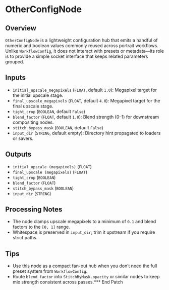 # OtherConfigNode

## Overview
`OtherConfigNode` is a lightweight configuration hub that emits a handful of numeric and boolean values commonly reused across portrait workflows. Unlike `WorkflowConfig`, it does not interact with presets or metadata—its role is to provide a simple socket interface that keeps related parameters grouped.

## Inputs
- `initial_upscale_megapixels` (`FLOAT`, default `1.0`): Megapixel target for the initial upscale stage.
- `final_upscale_megapixels` (`FLOAT`, default `4.0`): Megapixel target for the final upscale stage.
- `tight_crop` (`BOOLEAN`, default `False`)
- `blend_factor` (`FLOAT`, default `1.0`): Blend strength (0–1) for downstream compositing nodes.
- `stitch_bypass_mask` (`BOOLEAN`, default `False`)
- `input_dir` (`STRING`, default empty): Directory hint propagated to loaders or savers.

## Outputs
- `initial_upscale (megapixels)` (`FLOAT`)
- `final_upscale (megapixels)` (`FLOAT`)
- `tight_crop` (`BOOLEAN`)
- `blend_factor` (`FLOAT`)
- `stitch_bypass_mask` (`BOOLEAN`)
- `input_dir` (`STRING`)

## Processing Notes
- The node clamps upscale megapixels to a minimum of `0.1` and blend factors to the `[0, 1]` range.
- Whitespace is preserved in `input_dir`; trim it upstream if you require strict paths.

## Tips
- Use this node as a compact fan-out hub when you don’t need the full preset system from `WorkflowConfig`.
- Route `blend_factor` into `StitchByMask.opacity` or similar nodes to keep mix strength consistent across passes.*** End Patch
